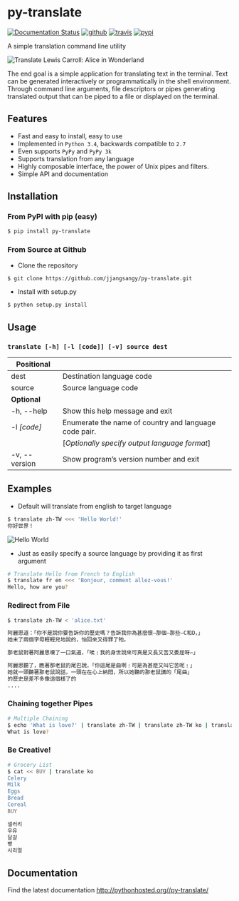 py-translate
=============

[![Documentation Status](https://readthedocs.org/projects/py-translate/badge/?version=master)](https://readthedocs.org/projects/py-translate/?badge=master) [![github](https://badge.fury.io/gh/jjangsangy%2Fpy-translate.svg)](http://badge.fury.io/gh/jjangsangy%2Fpy-translate) [![travis](https://travis-ci.org/jjangsangy/py-translate.svg?branch=master)](https://travis-ci.org/jjangsangy/py-translate) [![pypi](https://badge.fury.io/py/py-translate.svg)](http://badge.fury.io/py/py-translate)

A simple translation command line utility

![Translate Lewis Carroll: Alice in Wonderland][alice]

The end goal is a simple application for translating text in the terminal.
Text can be generated interactively or programmatically in the
shell environment. Through command line arguments, file descriptors or
pipes generating translated output that can be piped to a file or
displayed on the terminal.

Features
----------

- Fast and easy to install, easy to use
- Implemented in `Python 3.4`, backwards compatible to `2.7`
- Even supports `PyPy` and `PyPy 3k`
- Supports translation from any language
- Highly composable interface, the power of Unix pipes and filters.
- Simple API and documentation

Installation
------------

### From PyPI with pip (easy)

```sh
$ pip install py-translate
```

### From Source at Github

- Clone the repository

```sh
$ git clone https://github.com/jjangsangy/py-translate.git
```

- Install with setup.py

```sh
$ python setup.py install
```

## Usage

### `translate [-h] [-l [code]] [-v] source dest`

| __Positional__ |                                                       |
|----------------|-------------------------------------------------------|
| dest           | Destination language code                             |
| source         | Source language code                                  |
| __Optional__   |                                                       |
| -h, --help     | Show this help message and exit                       |
| -l  _[code]_   | Enumerate the name of country and language code pair. |
|                | [_Optionally specify output language format_]         |
| -v, --version  | Show program’s version number and exit                |

Examples
--------

- Default will translate from english to target language

```sh
$ translate zh-TW <<< 'Hello World!'
你好世界！

```

![Hello World][hello]

- Just as easily specify a source language by providing it as first argument

```sh
# Translate Hello from French to English
$ translate fr en <<< 'Bonjour, comment allez-vous!'
Hello, how are you?
```

### Redirect from File

```sh
$ translate zh-TW < 'alice.txt'

阿麗思道：「你不是說你要告訴你的歷史嗎？告訴我你為甚麼恨—那個—那些—C和D，」
她末了兩個字母輕輕兒地說的，怕回來又得罪了牠。

那老鼠對著阿麗思嘆了一口氣道，「唉﹗我的身世說來可真是又長又苦又委屈呀—」

阿麗思聽了，瞧著那老鼠的尾巴說，「你這尾是曲啊﹗可是為甚麼又叫它苦呢﹗」
她就一頭聽著那老鼠說話，一頭在在心上納悶，所以她聽的那老鼠講的「尾曲」
的歷史是差不多像這個樣了的
....
```

### Chaining together Pipes

```sh
# Multiple Chaining
$ echo 'What is love?' | translate zh-TW | translate zh-TW ko | translate ko fr | translate fr en
What is love?
```

### Be Creative!

```sh
# Grocery List
$ cat << BUY | translate ko
Celery
Milk
Eggs
Bread
Cereal
BUY

셀러리
우유
달걀
빵
시리얼
```

Documentation
-------------

Find the latest documentation http://pythonhosted.org//py-translate/


[alice]: https://raw.githubusercontent.com/jjangsangy/py-translate/master/img/alice.gif
[hello]: https://raw.githubusercontent.com/jjangsangy/py-translate/master/img/helloworld.gif
